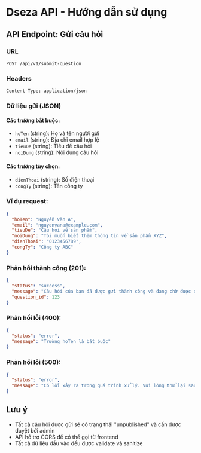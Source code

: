 # Dseza API - Hướng dẫn sử dụng

## API Endpoint: Gửi câu hỏi

### URL
```
POST /api/v1/submit-question
```

### Headers
```
Content-Type: application/json
```

### Dữ liệu gửi (JSON)

#### Các trường bắt buộc:
- `hoTen` (string): Họ và tên người gửi
- `email` (string): Địa chỉ email hợp lệ
- `tieuDe` (string): Tiêu đề câu hỏi
- `noiDung` (string): Nội dung câu hỏi

#### Các trường tùy chọn:
- `dienThoai` (string): Số điện thoại
- `congTy` (string): Tên công ty

### Ví dụ request:
```json
{
  "hoTen": "Nguyễn Văn A",
  "email": "nguyenvana@example.com",
  "tieuDe": "Câu hỏi về sản phẩm",
  "noiDung": "Tôi muốn biết thêm thông tin về sản phẩm XYZ",
  "dienThoai": "0123456789",
  "congTy": "Công ty ABC"
}
```

### Phản hồi thành công (201):
```json
{
  "status": "success",
  "message": "Câu hỏi của bạn đã được gửi thành công và đang chờ được duyệt",
  "question_id": 123
}
```

### Phản hồi lỗi (400):
```json
{
  "status": "error",
  "message": "Trường hoTen là bắt buộc"
}
```

### Phản hồi lỗi (500):
```json
{
  "status": "error",
  "message": "Có lỗi xảy ra trong quá trình xử lý. Vui lòng thử lại sau."
}
```

## Lưu ý
- Tất cả câu hỏi được gửi sẽ có trạng thái "unpublished" và cần được duyệt bởi admin
- API hỗ trợ CORS để có thể gọi từ frontend
- Tất cả dữ liệu đầu vào đều được validate và sanitize 